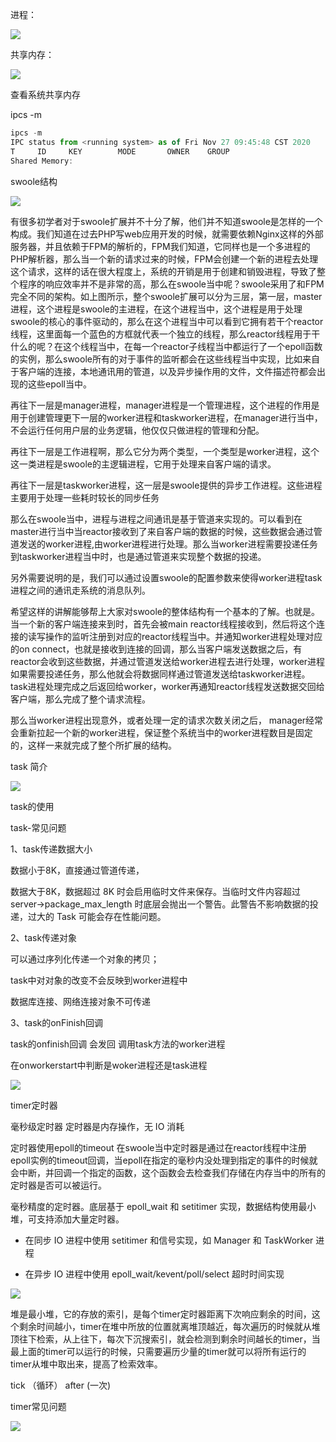 进程：

![](https://gitee.com/hxc8/images8/raw/master/img/202407191107844.jpg)



共享内存：

![](https://gitee.com/hxc8/images8/raw/master/img/202407191107875.jpg)





查看系统共享内存



ipcs -m



```javascript
ipcs -m                                                                                                                                            
IPC status from <running system> as of Fri Nov 27 09:45:48 CST 2020
T     ID     KEY        MODE       OWNER    GROUP
Shared Memory:
```







swoole结构



![](https://gitee.com/hxc8/images8/raw/master/img/202407191107915.jpg)



有很多初学者对于swoole扩展并不十分了解，他们并不知道swoole是怎样的一个构成。我们知道在过去PHP写web应用开发的时候，就需要依赖Nginx这样的外部服务器，并且依赖于FPM的解析的，FPM我们知道，它同样也是一个多进程的PHP解析器，那么当一个新的请求过来的时候，FPM会创建一个新的进程去处理这个请求，这样的话在很大程度上，系统的开销是用于创建和销毁进程，导致了整个程序的响应效率并不是非常的高，那么在swoole当中呢？swoole采用了和FPM完全不同的架构。如上图所示，整个swoole扩展可以分为三层，第一层，master进程，这个进程是swoole的主进程，在这个进程当中，这个进程是用于处理swoole的核心的事件驱动的，那么在这个进程当中可以看到它拥有若干个reactor线程，这里面每一个蓝色的方框就代表一个独立的线程，那么reactor线程用于干什么的呢？在这个线程当中，在每一个reactor子线程当中都运行了一个epoll函数的实例，那么swoole所有的对于事件的监听都会在这些线程当中实现，比如来自于客户端的连接，本地通讯用的管道，以及异步操作用的文件，文件描述符都会出现的这些epoll当中。



再往下一层是manager进程，manager进程是一个管理进程，这个进程的作用是用于创建管理更下一层的worker进程和taskworker进程，在manager进行当中，不会运行任何用户层的业务逻辑，他仅仅只做进程的管理和分配。



再往下一层是工作进程啊，那么它分为两个类型，一个类型是worker进程，这个这一类进程是swoole的主逻辑进程，它用于处理来自客户端的请求。



再往下一层是taskworker进程，这一层是swoole提供的异步工作进程。这些进程主要用于处理一些耗时较长的同步任务



那么在swoole当中，进程与进程之间通讯是基于管道来实现的。可以看到在master进行当中当reactor接收到了来自客户端的数据的时候，这些数据会通过管道发送的worker进程,由worker进程进行处理。那么当worker进程需要投递任务到taskworker进程当中时，也是通过管道来实现整个数据的投递。



另外需要说明的是，我们可以通过设置swoole的配置参数来使得worker进程task进程之间的通讯走系统的消息队列。



希望这样的讲解能够帮上大家对swoole的整体结构有一个基本的了解。也就是。当一个新的客户端连接来到时，首先会被main reactor线程接收到，然后将这个连接的读写操作的监听注册到对应的reactor线程当中。并通知worker进程处理对应的on connect，也就是接收到连接的回调，那么当客户端发送数据之后，有reactor会收到这些数据，并通过管道发送给worker进程去进行处理，worker进程如果需要投递任务，那么他就会将数据同样通过管道发送给taskworker进程。task进程处理完成之后返回给worker，worker再通知reactor线程发送数据交回给客户端，那么完成了整个请求流程。



那么当worker进程出现意外，或者处理一定的请求次数关闭之后， manager经常会重新拉起一个新的worker进程，保证整个系统当中的worker进程数目是固定的，这样一来就完成了整个所扩展的结构。





task 简介



![](https://gitee.com/hxc8/images8/raw/master/img/202407191108973.jpg)





task的使用



task-常见问题



1、task传递数据大小

数据小于8K，直接通过管道传递，

数据大于8K，数据超过 8K 时会启用临时文件来保存。当临时文件内容超过 server->package_max_length 时底层会抛出一个警告。此警告不影响数据的投递，过大的 Task 可能会存在性能问题。



2、task传递对象

可以通过序列化传递一个对象的拷贝；

task中对对象的改变不会反映到worker进程中

数据库连接、网络连接对象不可传递



3、task的onFinish回调



task的onfinish回调 会发回 调用task方法的worker进程



在onworkerstart中判断是woker进程还是task进程



![](https://gitee.com/hxc8/images8/raw/master/img/202407191108998.jpg)







timer定时器



毫秒级定时器 定时器是内存操作，无 IO 消耗



定时器使用epoll的timeout  在swoole当中定时器是通过在reactor线程中注册epoll实例的timeout回调，当epoll在指定的毫秒内没处理到指定的事件的时候就会中断，并回调一个指定的函数，这个函数会去检查我们存储在内存当中的所有的定时器是否可以被运行。





毫秒精度的定时器。底层基于 epoll_wait 和 setitimer 实现，数据结构使用最小堆，可支持添加大量定时器。

- 在同步 IO 进程中使用 setitimer 和信号实现，如 Manager 和 TaskWorker 进程

- 在异步 IO 进程中使用 epoll_wait/kevent/poll/select 超时时间实现



![](https://gitee.com/hxc8/images8/raw/master/img/202407191108916.jpg)



堆是最小堆，它的存放的索引，是每个timer定时器距离下次响应剩余的时间，这个剩余时间越小，timer在堆中所放的位置就离堆顶越近，每次遍历的时候就从堆顶往下检索，从上往下，每次下沉搜索引，就会检测到剩余时间越长的timer，当最上面的timer可以运行的时候，只需要遍历少量的timer就可以将所有运行的timer从堆中取出来，提高了检索效率。







tick （循环）  after (一次)





timer常见问题

![](https://gitee.com/hxc8/images8/raw/master/img/202407191108680.jpg)





